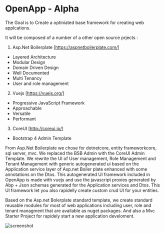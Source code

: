 # OpenApp  - Alpha

The Goal is to Create a optiniated base framework for creating web applcations.

It will be composed of a number of a other open source prjects :

1. Asp.Net Boilerplate [https://aspnetboilerplate.com/]
* Layered Architecture
* Modular Design
* Domain Driven Design
* Well Documented
* Multi Tenancy
* User and role management

2. Vuejs [https://vuejs.org/]
* Progressive JavaScript Framework
* Approachable
* Versatile
* Performant

3. CoreUI [http://coreui.io/]
* Bootstrap 4 Admin Template

From Asp.Net Boilerplate we chose for dotnetcore, entity frameworkcore, sql server, mvc.
We replaced the BSB Admin with the CoreUI Admin Template.
We rewrite the UI of User management, Role Management and Tenant Management with generic autogenerated ui based on the Application service layer of Asp.net Boiler plate enhanced with some annotations on the Dtos.
This autogenerated UI framework included in OpenApp is made with vuejs and use the javascript proxies generated by Abp + Json schemas generated for the Application services and Dtos. This UI framework let you also rapidelly create custom crud UI for your entities.

Based on the Asp.net Bolerplate standard template, we create standard reusable modules for most of web applications including user, role and tenant managment that are available as nuget packages. And also a Mvc Starter Project for rapidely start a new application develoment.

![screenshot](https://raw.githubusercontent.com/sachatrauwaen/OpenApp/develop/screenshot-openapp.JPG)
